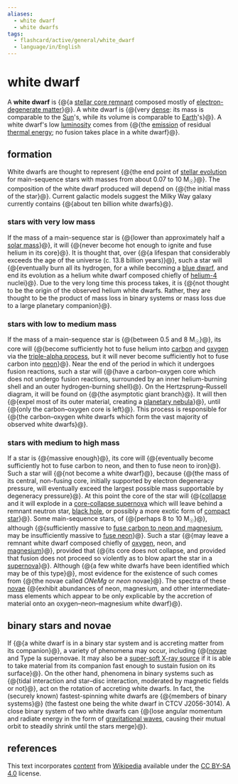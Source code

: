 ```yaml
---
aliases:
  - white dwarf
  - white dwarfs
tags:
  - flashcard/active/general/white_dwarf
  - language/in/English
---
```


# white dwarf

A __white dwarf__ is {@{a [stellar core remnant](compact%20object.md) composed mostly of [electron-degenerate matter](degenerate%20matter.md#degenerate%20gases)}@}. A white dwarf is {@{very [dense](density.md): its mass is comparable to the [Sun](Sun.md)'s, while its volume is comparable to [Earth](Earth.md)'s}@}. A white dwarf's low [luminosity](luminosity.md) comes from {@{the [emission](thermal%20radiation.md) of residual [thermal energy](heat.md); no fusion takes place in a white dwarf}@}. <!--SR:!2025-06-13,241,330!2025-04-22,185,310!2025-01-26,126,290-->

## formation

White dwarfs are thought to represent {@{the end point of [stellar evolution](stellar%20evolution.md) for main-sequence stars with masses from about 0.07 to 10 M<sub>☉</sub>}@}. The composition of the white dwarf produced will depend on {@{the initial mass of the star}@}. Current galactic models suggest the Milky Way galaxy currently contains {@{about ten billion white dwarfs}@}. <!--SR:!2025-04-23,172,270!2025-01-24,128,310!2025-03-29,172,290-->

### stars with very low mass

If the mass of a main-sequence star is {@{lower than approximately half a [solar mass](solar%20mass.md)}@}, it will {@{never become hot enough to ignite and fuse helium in its core}@}. It is thought that, over {@{a lifespan that considerably exceeds the age of the universe (c. 13.8 billion years)}@}, such a star will {@{eventually burn all its hydrogen, for a while becoming a [blue dwarf](blue%20dwarf%20(red-dwarf%20stage).md), and end its evolution as a helium white dwarf composed chiefly of [helium-4](helium-4.md) nuclei}@}. Due to the very long time this process takes, it is {@{not thought to be the origin of the observed helium white dwarfs. Rather, they are thought to be the product of mass loss in binary systems or mass loss due to a large planetary companion}@}. <!--SR:!2025-01-12,107,270!2025-02-28,136,290!2025-02-17,148,310!2025-03-28,147,250!2025-03-11,164,310-->

### stars with low to medium mass

If the mass of a main-sequence star is {@{between 0.5 and 8 M<sub>☉</sub>}@}, its core will {@{become sufficiently hot to fuse helium into [carbon](carbon.md) and [oxygen](oxygen.md) via the [triple-alpha process](triple-alpha%20process.md), but it will never become sufficiently hot to fuse carbon into [neon](neon.md)}@}. Near the end of the period in which it undergoes fusion reactions, such a star will {@{have a carbon–oxygen core which does not undergo fusion reactions, surrounded by an inner helium-burning shell and an outer hydrogen-burning shell}@}. On the Hertzsprung–Russell diagram, it will be found on {@{the asymptotic giant branch}@}. It will then {@{expel most of its outer material, creating a [planetary nebula](planetary%20nebula.md)}@}, until {@{only the carbon–oxygen core is left}@}. This process is responsible for {@{the carbon–oxygen white dwarfs which form the vast majority of observed white dwarfs}@}. <!--SR:!2025-01-29,132,310!2024-11-25,72,270!2025-04-24,161,250!2025-01-13,116,290!2025-01-01,108,290!2024-12-02,77,270!2025-02-25,138,290-->

### stars with medium to high mass

If a star is {@{massive enough}@}, its core will {@{eventually become sufficiently hot to fuse carbon to neon, and then to fuse neon to iron}@}. Such a star will {@{not become a white dwarf}@}, because {@{the mass of its central, non-fusing core, initially supported by electron degeneracy pressure, will eventually exceed the largest possible mass supportable by degeneracy pressure}@}. At this point the core of the star will {@{[collapse](gravitational%20collapse.md) and it will explode in a [core-collapse supernova](supernova.md#core%20collapse) which will leave behind a remnant neutron star, [black hole](black%20hole.md), or possibly a more exotic form of [compact star](compact%20object.md)}@}. Some main-sequence stars, of {@{perhaps 8 to 10 M<sub>☉</sub>}@}, although {@{sufficiently massive to [fuse carbon to neon and magnesium](carbon-burning%20process.md), may be insufficiently massive to [fuse neon](neon-burning%20process.md)}@}. Such a star {@{may leave a remnant white dwarf composed chiefly of [oxygen](oxygen.md), neon, and [magnesium](magnesium.md)}@}, provided that {@{its core does not collapse, and provided that fusion does not proceed so violently as to blow apart the star in a [supernova](supernova.md)}@}. Although {@{a few white dwarfs have been identified which may be of this type}@}, most evidence for the existence of such comes from {@{the novae called _ONeMg_ or _neon_ novae}@}. The spectra of these [novae](nova.md) {@{exhibit abundances of neon, magnesium, and other intermediate-mass elements which appear to be only explicable by the accretion of material onto an oxygen–neon–magnesium white dwarf}@}. <!--SR:!2025-06-09,236,330!2025-02-20,135,290!2025-03-28,176,310!2025-01-14,120,310!2024-12-31,107,290!2024-11-27,85,290!2024-11-18,67,250!2024-11-15,66,250!2025-07-29,262,290!2025-02-23,138,270!2025-01-04,101,270!2025-04-03,147,250-->

## binary stars and novae

If {@{a white dwarf is in a binary star system and is accreting matter from its companion}@}, a variety of phenomena may occur, including {@{[novae](nova.md) and Type Ia supernovae. It may also be a [super-soft X-ray source](super%20soft%20X-ray%20source.md) if it is able to take material from its companion fast enough to sustain fusion on its surface}@}. On the other hand, phenomena in binary systems such as {@{tidal interaction and star–disc interaction, moderated by magnetic fields or not}@}, act on the rotation of accreting white dwarfs. In fact, the (securely known) fastest-spinning white dwarfs are {@{members of binary systems}@} (the fastest one being the white dwarf in CTCV J2056-3014). A close binary system of two white dwarfs can {@{lose angular momentum and radiate energy in the form of [gravitational waves](gravitational%20wave.md), causing their mutual orbit to steadily shrink until the stars merge}@}. <!--SR:!2025-09-09,310,330!2025-02-04,112,250!2025-05-21,189,270!2024-12-11,93,290!2025-04-02,176,310-->

## references

This text incorporates [content](https://en.wikipedia.org/wiki/white_dwarf) from [Wikipedia](Wikipedia.md) available under the [CC BY-SA 4.0](https://creativecommons.org/licenses/by-sa/4.0/) license.
